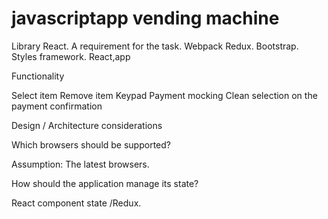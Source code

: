 # javascriptapp vending machine

Library
React. A requirement for the task. 
Webpack
Redux.
Bootstrap. Styles framework.
React,app

Functionality

Select item
Remove item
Keypad
Payment mocking
Clean selection on the payment confirmation

Design / Architecture considerations

Which browsers should be supported?

Assumption: The latest browsers.

How should the application manage its state?

React component state /Redux.
